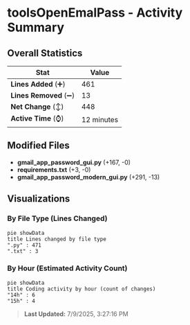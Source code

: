 # toolsOpenEmalPass - Activity Summary 

## Overall Statistics

| Stat                   | Value                                                             |
| ---------------------- | ----------------------------------------------------------------- |
| **Lines Added** (➕)   | 461                                          |
| **Lines Removed** (➖) | 13                                        |
| **Net Change** (↕)    | 448                |
| **Active Time** (⌚)   | 12 minutes |


## Modified Files
- **gmail_app_password_gui.py** (+167, -0)
- **requirements.txt** (+3, -0)
- **gmail_app_password_modern_gui.py** (+291, -13)

## Visualizations

### By File Type (Lines Changed)

```mermaid
pie showData
title Lines changed by file type
".py" : 471
".txt" : 3
```

### By Hour (Estimated Activity Count)

```mermaid
pie showData
title Coding activity by hour (count of changes)
"14h" : 6
"15h" : 4
```


> **Last Updated:** 7/9/2025, 3:27:16 PM